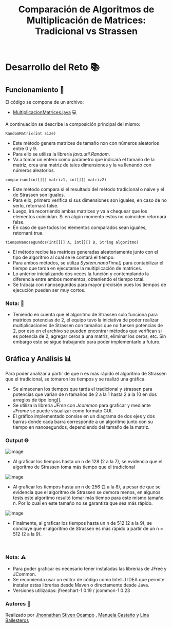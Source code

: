 
<h1 align="center">
  Comparación de Algoritmos de Multiplicación de Matrices: Tradicional vs Strassen
  <br>
</h1>
  <br>
  </h1>
</p>
</p>



# Desarrollo del Reto :books:
## Funcionamiento :key:

El código se compone de un archivo:

* [MultiplicacionMatrices.java](src/MultiplicacionMatrices.java) 	:computer:

A continuación se describe la composición principal del mismo:

 `RandomMatrix(int size) `
 - Este método genera matrices de tamaño nxn con números aleatorios entre 0 y 9.
 - Para ello se utiliza la librería *java.util.Random*.
 - Va a tomar un entero como parámetro que indicará el tamaño de la matriz, crea una matriz de tales dimensiones y la va llenando con números aleatorios.
 
`comparison(int[][] matriz1, int[][] matriz2)`
- Este método compara si el resultado del método tradicional o naive y el de Strassen son iguales.
- Para ello, primero verifica si sus dimensiones son iguales, en caso de no serlo, retornará false.
- Luego, irá recorriendo ambas matrices y va a chequear que los elementos coincidan. Si en algún momento estos no coinciden retornará false.
- En caso de que todos los elementos comparados sean iguales, retornará true.

`tiempoNanosegundos(int[][] A, int[][] B, String algoritmo)`
- El método recibe las matrices generadas aleatoriamente junto con el tipo de algoritmo al cual se le contará el tiempo.
- Para ambos métodos, se utiliza *System.nanoTime()* para contabilizar el tiempo que tarda en ejecutarse la multiplicación de matrices.
- Lo anterior inicializando dos veces la función y contemplando la diferencia entre ambos momentos, obteniendo el tiempo total.
- Se trabaja con nanosegundos para mayor precisión pues los tiempos de ejecución pueden ser muy cortos.

### Nota: :scroll:
- Teniendo en cuenta que el algoritmo de Strassen solo funciona para matrices potencias de 2, el equipo tuvo la iniciativa de poder realizar multiplicaciones de Strassen con tamaños que no fuesen potencias de 2, por eso en el archivo se pueden encontrar métodos que verifican si es potencia de 2, agregar ceros a una matriz, eliminar los ceros, etc. Sin embargo esto se sigue trabajando para poder implementarlo a futuro.

## Gráfica y Análisis :bar_chart:
Para poder analizar a partir de que n es más rápido el algoritmo de Strassen que el tradicional, se tomaron los tiempos y se realizó una gráfica.
- Se almacenan los tiempos que tarda el tradicional y strassen para potencias que varían de n tamaños de 2 a la 1 hasta 2 a la 10 en dos arreglos de tipo long[].
- Se utiliza la librería *JFree* con *Jcommon* para graficar y mediante *JFrame* se puede visualizar como formato GUI.
- El gráfico implementado consise en un diagrama de dos ejes y dos barras donde cada barra corresponde a un algoritmo junto con su tiempo en nanosegundos, dependiendo del tamaño de la matriz.
 
### Output :globe_with_meridians:

![image](https://user-images.githubusercontent.com/103126242/224434557-8e3d3f9f-adb3-442b-b459-a5b6e17d62dd.png)

- Al graficar los tiempos hasta un n de 128 (2 a la 7), se evidencia que el algoritmo de Strassen toma más tiempo que el tradicional

![image](https://user-images.githubusercontent.com/103126242/224434446-a78269f0-9dfa-4516-be09-ceb3261c3592.png)

- Al graficar los tiempos hasta un n de 256 (2 a la 8), a pesar de que se evidencia que el algoritmo de Strassen se demora menos, en algunos tests este algoritmo resultó tomar más tiempo para este mismo tamaño n. Por lo cual en este tamaño no se garantiza que sea más rápido.

![image](https://user-images.githubusercontent.com/103126242/224433864-1cf5fca9-db85-4483-92fc-d56e85a8cb5e.png)

- Finalmente, al graficar los tiempos hasta un n de 512 (2 a la 9), se concluye que el algoritmo de Strassen es más rápido a partir de un n = 512 (2 a la 9).

<br>

### Nota: :warning:
- Para poder graficar es necesario tener instaladas las librerias de JFree y JCommon. 
- Se recomienda usar un editor de código como IntelliJ IDEA que permite instalar estas librerias desde Maven o directamente desde Java.
- Versiones utilizadas: jfreechart-1.0.19 / jcommon-1.0.23



### Autores :pushpin:
Realizado por [Jhonnathan Stiven Ocampo](https://github.com/jhothinnan) , [Manuela Castaño](https://github.com/manu0420) y [Lina Ballesteros](https://github.com/linasofi13) 



